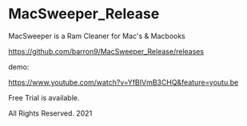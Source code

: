 # MacSweeper_Release
MacSweeper is a Ram Cleaner for Mac's & Macbooks

https://github.com/barron9/MacSweeper_Release/releases

demo:

https://www.youtube.com/watch?v=YfBIVmB3CHQ&feature=youtu.be


Free Trial is available.

All Rights Reserved. 2021
